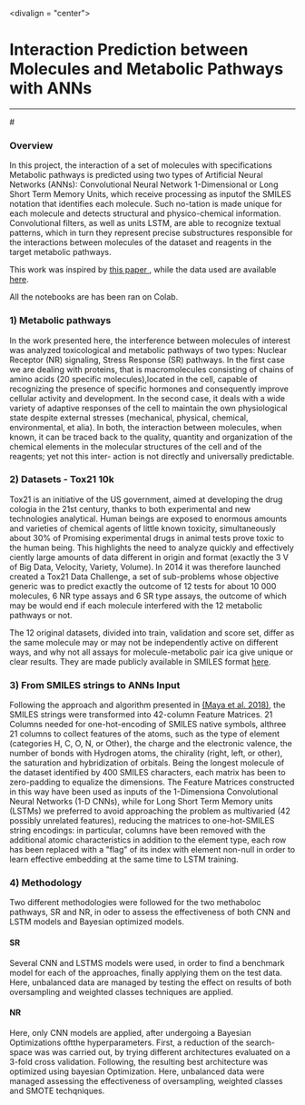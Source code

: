 <divalign = "center"><h1> Interaction Prediction between Molecules and Metabolic Pathways with ANNs</h1></div>
<hr />
#<h3>Overview</h3>
In this project, the interaction of a set of molecules with specifications
Metabolic pathways is predicted using two types of Artificial Neural
Networks (ANNs): Convolutional Neural Network 1-Dimensional or
Long Short Term Memory Units, which receive processing as inputof the SMILES 
notation that identifies each molecule. Such no-tation is made unique for each molecule 
and detects  structural and physico-chemical information. Convolutional filters, as well as units LSTM, are able to recognize textual patterns, which in turn
they represent precise substructures responsible for the interactions between
molecules of the dataset and reagents in the target metabolic pathways.
<p></p>
This work was inspired by <a href ="https://bmcbioinformatics.biomedcentral.com/articles/10.1186/s12859-018-2523-5"> this paper </a>, while the data used are available <a href="https://tripod.nih.gov/tox21/challenge/data.jsp">here</a>.
<p></p>
All the notebooks are has been ran on Colab.

<h3>1) Metabolic pathways</h3>

In the work presented here, the interference between molecules of interest was analyzed
toxicological and metabolic pathways of two types: Nuclear Receptor (NR) signaling,
Stress Response (SR) pathways. In the first case we are dealing with proteins, that is
macromolecules consisting of chains of amino acids (20 specific molecules),located in the cell, capable of recognizing the presence of specific hormones and
consequently improve cellular activity and development. In the second case, it deals with a wide variety of adaptive responses of the cell to maintain the own physiological state despite external stresses (mechanical, physical, chemical,
environmental, et alia). In both, the interaction between molecules, when known,
it can be traced back to the quality, quantity and organization of the chemical elements in the molecular structures of the cell and of the reagents; yet not this inter-
action is not directly and universally predictable.

<h3>2) Datasets - Tox21 10k</h3>
Tox21 is an initiative of the US government, aimed at developing the drug
cologia in the 21st century, thanks to both experimental and new technologies
analytical. Human beings are exposed to enormous amounts and varieties of
chemical agents of little known toxicity, simultaneously about 30% of
Promising experimental drugs in animal tests prove toxic to the human being. This highlights the need to analyze quickly and effectively
ciently large amounts of data different in origin and format (exactly the 3 V of Big Data, Velocity, Variety, Volume). In 2014 it was therefore launched
created a Tox21 Data Challenge, a set of sub-problems whose objective generic was to predict exactly the outcome of 12 tests for about 10 000 molecules, 6 NR type assays and 6 SR type assays, the outcome of which may be would end if each molecule interfered with the 12 metabolic pathways or not.
<p></p>
The 12 original datasets, divided into train, validation and score set, differ
as the same molecule may or may not be independently active on different ways, and why not all assays for molecule-metabolic pair ica give unique or clear results. They are made publicly available in SMILES format <a href="https://tripod.nih.gov/tox21/challenge/data.jsp">here</a>.

<h3>3) From SMILES strings to ANNs Input</h3>

Following the approach and algorithm presented in <a href ="https://bmcbioinformatics.biomedcentral.com/articles/10.1186/s12859-018-2523-5">(Maya et al. 2018)</a>, the SMILES strings were transformed into 42-column Feature Matrices. 21 Columns needed for one-hot-encoding of SMILES native symbols, althree 21 columns to collect features of the atoms, such as the type of element (categories H, C, O, N, or Other), the charge and the electronic valence, the number
of bonds with Hydrogen atoms, the chirality (right, left, or other), the saturation and hybridization of orbitals. Being the longest molecule of the dataset identified by 400 SMILES characters, each matrix has been to zero-padding to equalize the dimensions. The Feature Matrices constructed in this way have been used as inputs of the 1-Dimensiona Convolutional Neural Networks (1-D CNNs), while for Long Short Term Memory units (LSTMs) we preferred to avoid approaching the problem as multivaried (42 possibly unrelated features), reducing the matrices to one-hot-SMILES string encodings: in particular, columns have been removed with the additional atomic characteristics in addition to the element type, each row has been replaced with a "flag" of its index with element
non-null in order to learn effective embedding at the same time
to LSTM training.

<h3>4) Methodology</h3>
Two different methodologies were followed for the two methaboloc pathways, SR and NR, in oder to assess the effectiveness of both CNN and LSTM models and Bayesian optimized models. 
<h4>SR</h4>
Several CNN and LSTMS models were used, in order to find a benchmark model for each of the approaches, finally applying them on the test data. Here, unbalanced data are managed by testing the effect on results of both oversampling and weighted classes techniques are applied.
<h4>NR</h4>
Here, only CNN models are applied, after undergoing a Bayesian Optimizations oftthe hyperparameters. First, a reduction of the search-space was was carried out, by trying different architectures evaluated on a 3-fold cross validation. Following, the resulting best architecture was optimized using bayesian Optimization. Here, unbalanced data were managed assessing the effectiveness of oversampling, weighted classes and SMOTE techqniques.

